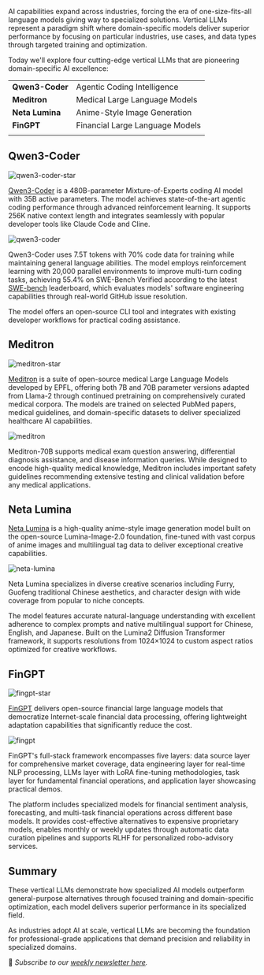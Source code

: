 AI capabilities expand across industries, forcing the era of one-size-fits-all language models giving way to specialized solutions. Vertical LLMs represent a paradigm shift where domain-specific models deliver superior performance by focusing on particular industries, use cases, and data types through targeted training and optimization.

Today we'll explore four cutting-edge vertical LLMs that are pioneering domain-specific AI excellence:

|  |  |
| ------- | ----------- |
| **Qwen3-Coder** | Agentic Coding Intelligence |
| **Meditron** | Medical Large Language Models |
| **Neta Lumina** | Anime-Style Image Generation |
| **FinGPT** | Financial Large Language Models |
|  |  |

## Qwen3-Coder

![qwen3-coder-star](/assets/blog/vertical-llm/qwen3-coder-star.webp)

[Qwen3-Coder](https://qwenlm.github.io/blog/qwen3-coder/) is a 480B-parameter Mixture-of-Experts coding AI model with 35B active parameters. The model achieves state-of-the-art agentic coding performance through advanced reinforcement learning. It supports 256K native context length and integrates seamlessly with popular developer tools like Claude Code and Cline.

![qwen3-coder](/assets/blog/vertical-llm/qwen3-coder.webp)

Qwen3-Coder uses 7.5T tokens with 70% code data for training while maintaining general language abilities. The model employs reinforcement learning with 20,000 parallel environments to improve multi-turn coding tasks, achieving 55.4% on SWE-Bench Verified according to the latest [SWE-bench](https://www.swebench.com/) leaderboard, which evaluates models' software engineering capabilities through real-world GitHub issue resolution.

The model offers an open-source CLI tool and integrates with existing developer workflows for practical coding assistance.

## Meditron

![meditron-star](/assets/blog/vertical-llm/meditron-star.webp)

[Meditron](https://github.com/epfLLM/meditron) is a suite of open-source medical Large Language Models developed by EPFL, offering both 7B and 70B parameter versions adapted from Llama-2 through continued pretraining on comprehensively curated medical corpora. The models are trained on selected PubMed papers, medical guidelines, and domain-specific datasets to deliver specialized healthcare AI capabilities.

![meditron](/assets/blog/vertical-llm/meditron.webp)

Meditron-70B supports medical exam question answering, differential diagnosis assistance, and disease information queries. While designed to encode high-quality medical knowledge, Meditron includes important safety guidelines recommending extensive testing and clinical validation before any medical applications.

## Neta Lumina

[Neta Lumina](https://huggingface.co/neta-art/Neta-Lumina) is a high-quality anime-style image generation model built on the open-source Lumina-Image-2.0 foundation, fine-tuned with vast corpus of anime images and multilingual tag data to deliver exceptional creative capabilities.

![neta-lumina](/assets/blog/vertical-llm/neta-lumina.webp)

Neta Lumina specializes in diverse creative scenarios including Furry, Guofeng traditional Chinese aesthetics, and character design with wide coverage from popular to niche concepts.

The model features accurate natural-language understanding with excellent adherence to complex prompts and native multilingual support for Chinese, English, and Japanese. Built on the Lumina2 Diffusion Transformer framework, it supports resolutions from 1024×1024 to custom aspect ratios optimized for creative workflows.

## FinGPT

![fingpt-star](/assets/blog/vertical-llm/fingpt-star.webp)

[FinGPT](https://github.com/AI4Finance-Foundation/FinGPT) delivers open-source financial large language models that democratize Internet-scale financial data processing, offering lightweight adaptation capabilities that significantly reduce the cost.

![fingpt](/assets/blog/vertical-llm/fingpt.webp)

FinGPT's full-stack framework encompasses five layers: data source layer for comprehensive market coverage, data engineering layer for real-time NLP processing, LLMs layer with LoRA fine-tuning methodologies, task layer for fundamental financial operations, and application layer showcasing practical demos.

The platform includes specialized models for financial sentiment analysis, forecasting, and multi-task financial operations across different base models. It provides cost-effective alternatives to expensive proprietary models, enables monthly or weekly updates through automatic data curation pipelines and supports RLHF for personalized robo-advisory services.

## Summary

These vertical LLMs demonstrate how specialized AI models outperform general-purpose alternatives through focused training and domain-specific optimization, each model delivers superior performance in its specialized field.

As industries adopt AI at scale, vertical LLMs are becoming the foundation for professional-grade applications that demand precision and reliability in specialized domains.

📧 *Subscribe to our [weekly newsletter here](https://star-history.beehiiv.com/subscribe).*